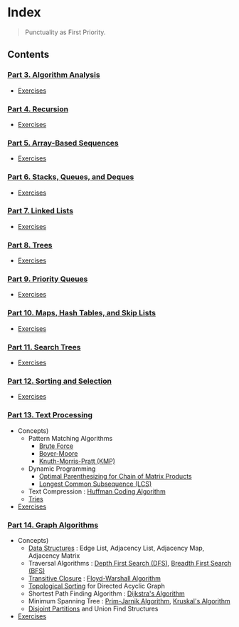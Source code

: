 # Index
> Punctuality as First Priority.

## Contents
### [Part 3. Algorithm Analysis](https://github.com/JoonHyeok-hozy-Kim/datastructure_and_algorithm_in_python/blob/main/Contents/Part03_Algorithm_Analysis/part3_00_algorithm_analysis.md)   
* [Exercises](https://github.com/JoonHyeok-hozy-Kim/datastructure_and_algorithm_in_python/blob/main/Contents/Part03_Algorithm_Analysis/part3_5_excercises.md)

### [Part 4. Recursion](https://github.com/JoonHyeok-hozy-Kim/datastructure_and_algorithm_in_python/blob/main/Contents/Part04_Recursion/part4_00_recursion.md)   
* [Exercises](https://github.com/JoonHyeok-hozy-Kim/datastructure_and_algorithm_in_python/blob/main/Contents/Part04_Recursion/part4_7_exercises.md)
 
### [Part 5. Array-Based Sequences](https://github.com/JoonHyeok-hozy-Kim/datastructure_and_algorithm_in_python/blob/main/Contents/Part05_Array_Based_Sequences/part05_00_array_based_sequences.md)   
* [Exercises](https://github.com/JoonHyeok-hozy-Kim/datastructure_and_algorithm_in_python/blob/main/Contents/Part05_Array_Based_Sequences/part05_07_exercises.md)
 
### [Part 6. Stacks, Queues, and Deques](https://github.com/JoonHyeok-hozy-Kim/datastructure_and_algorithm_in_python/blob/main/Contents/Part06_Stacks_Queues_and_Deques/part06_00_stacks_queues_and_deques.md)   
* [Exercises](https://github.com/JoonHyeok-hozy-Kim/datastructure_and_algorithm_in_python/blob/main/Contents/Part06_Stacks_Queues_and_Deques/part06_04_exercises.md)

### [Part 7. Linked Lists](https://github.com/JoonHyeok-hozy-Kim/datastructure_and_algorithm_in_python/blob/main/Contents/Part07_Linked_LIsts/part07_00_linked_lists.md)   
* [Exercises](https://github.com/JoonHyeok-hozy-Kim/datastructure_and_algorithm_in_python/blob/main/Contents/Part07_Linked_LIsts/part07_08_exercises.md)

### [Part 8. Trees](https://github.com/JoonHyeok-hozy-Kim/datastructure_and_algorithm_in_python/blob/main/Contents/Part08_Trees/part08_00_trees.md)   
* [Exercises](https://github.com/JoonHyeok-hozy-Kim/datastructure_and_algorithm_in_python/blob/main/Contents/Part08_Trees/part08_06_exercises.md)

### [Part 9. Priority Queues](https://github.com/JoonHyeok-hozy-Kim/datastructure_and_algorithm_in_python/blob/main/Contents/Part09_Priority_Queues/part09_00_priority_queues.md)   
* [Exercises](https://github.com/JoonHyeok-hozy-Kim/datastructure_and_algorithm_in_python/blob/main/Contents/Part09_Priority_Queues/part09_06_exercises.md)

### [Part 10. Maps, Hash Tables, and Skip Lists](https://github.com/JoonHyeok-hozy-Kim/datastructure_and_algorithm_in_python/blob/main/Contents/Part10_Maps_Hash_Tables_and_Skip_Lists/part10_00_maps_hash_tables_and_skip_lists.md)   
* [Exercises](https://github.com/JoonHyeok-hozy-Kim/datastructure_and_algorithm_in_python/blob/main/Contents/Part10_Maps_Hash_Tables_and_Skip_Lists/part10_06_exercises.md)

### [Part 11. Search Trees](https://github.com/JoonHyeok-hozy-Kim/datastructure_and_algorithm_in_python/blob/main/Contents/Part11_Search_Trees/part11_00_search_trees.md)   
* [Exercises](https://github.com/JoonHyeok-hozy-Kim/datastructure_and_algorithm_in_python/blob/main/Contents/Part11_Search_Trees/part11_07_exercises.md)

### [Part 12. Sorting and Selection](https://github.com/JoonHyeok-hozy-Kim/datastructure_and_algorithm_in_python/blob/main/Contents/Part12_Sorting_and_Selection/part12_00_sorting_and_selection.md)   
* [Exercises](https://github.com/JoonHyeok-hozy-Kim/datastructure_and_algorithm_in_python/blob/main/Contents/Part12_Sorting_and_Selection/part12_08_exercises.md)

### [Part 13. Text Processing](https://github.com/JoonHyeok-hozy-Kim/datastructure_and_algorithm_in_python/blob/main/Contents/Part13_Text_Processing/part13_00_text_processing.md)   
* Concepts)
  * Pattern Matching Algorithms
    * [Brute Force](https://github.com/JoonHyeok-hozy-Kim/datastructure_and_algorithm_in_python/blob/main/Contents/Part13_Text_Processing/part13_00_text_processing.md#1321-brute-force)
    * [Boyer-Moore](https://github.com/JoonHyeok-hozy-Kim/datastructure_and_algorithm_in_python/blob/main/Contents/Part13_Text_Processing/part13_00_text_processing.md#1322-the-boyer-moore-algorithm)
    * [Knuth-Morris-Pratt (KMP)](https://github.com/JoonHyeok-hozy-Kim/datastructure_and_algorithm_in_python/blob/main/Contents/Part13_Text_Processing/part13_00_text_processing.md#1323-the-knuth-morris-pratt-algorithm)
  * Dynamic Programming
    * [Optimal Parenthesizing for Chain of Matrix Products](https://github.com/JoonHyeok-hozy-Kim/datastructure_and_algorithm_in_python/blob/main/Contents/Part13_Text_Processing/part13_00_text_processing.md#1331-matrix-chain-product)
    * [Longest Common Subsequence (LCS)](https://github.com/JoonHyeok-hozy-Kim/datastructure_and_algorithm_in_python/blob/main/Contents/Part13_Text_Processing/part13_00_text_processing.md#concept-longest-common-sequence-lcs)
  * Text Compression : [Huffman Coding Algorithm](https://github.com/JoonHyeok-hozy-Kim/datastructure_and_algorithm_in_python/blob/main/Contents/Part13_Text_Processing/part13_00_text_processing.md#1341-the-huffman-coding-algorithm)
  * [Tries](https://github.com/JoonHyeok-hozy-Kim/datastructure_and_algorithm_in_python/blob/main/Contents/Part13_Text_Processing/part13_00_text_processing.md#135-tries)
* [Exercises](https://github.com/JoonHyeok-hozy-Kim/datastructure_and_algorithm_in_python/blob/main/Contents/Part13_Text_Processing/part13_06_exercises.md)

### [Part 14. Graph Algorithms](https://github.com/JoonHyeok-hozy-Kim/datastructure_and_algorithm_in_python/blob/main/Contents/Part14_Graph_Algorithms/part14_00_graph_algorithms.md)   
* Concepts)
  * [Data Structures](https://github.com/JoonHyeok-hozy-Kim/datastructure_and_algorithm_in_python/blob/main/Contents/Part14_Graph_Algorithms/part14_00_graph_algorithms.md#142-data-structures-for-graphs) : Edge List, Adjacency List, Adjacency Map, Adjacency Matrix
  * Traversal Algorithms : [Depth First Search (DFS)](https://github.com/JoonHyeok-hozy-Kim/datastructure_and_algorithm_in_python/blob/main/Contents/Part14_Graph_Algorithms/part14_00_graph_algorithms.md#1431-depth-first-search-dfs), [Breadth First Search (BFS)](https://github.com/JoonHyeok-hozy-Kim/datastructure_and_algorithm_in_python/blob/main/Contents/Part14_Graph_Algorithms/part14_00_graph_algorithms.md#1433-breadth-first-search)
  * [Transitive Closure](https://github.com/JoonHyeok-hozy-Kim/datastructure_and_algorithm_in_python/blob/main/Contents/Part14_Graph_Algorithms/part14_00_graph_algorithms.md#144-transitive-closure) : [Floyd-Warshall Algorithm](https://github.com/JoonHyeok-hozy-Kim/datastructure_and_algorithm_in_python/blob/main/Contents/Part14_Graph_Algorithms/part14_00_graph_algorithms.md#tech-floyd-warshall-algorithm)
  * [Topological Sorting](https://github.com/JoonHyeok-hozy-Kim/datastructure_and_algorithm_in_python/blob/main/Contents/Part14_Graph_Algorithms/part14_00_graph_algorithms.md#1451-topological-ordering) for Directed Acyclic Graph
  * Shortest Path Finding Algorithm : [Dijkstra's Algorithm](https://github.com/JoonHyeok-hozy-Kim/datastructure_and_algorithm_in_python/blob/main/Contents/Part14_Graph_Algorithms/part14_00_graph_algorithms.md#1462-dijkstras-algorithm)
  * Minimum Spanning Tree : [Prim-Jarnik Algorithm](https://github.com/JoonHyeok-hozy-Kim/datastructure_and_algorithm_in_python/blob/main/Contents/Part14_Graph_Algorithms/part14_00_graph_algorithms.md#1471-prim-jarnik-algorithm), [Kruskal's Algorithm](https://github.com/JoonHyeok-hozy-Kim/datastructure_and_algorithm_in_python/blob/main/Contents/Part14_Graph_Algorithms/part14_00_graph_algorithms.md#1472-kruskals-algorithm)
  * [Disjoint Partitions](https://github.com/JoonHyeok-hozy-Kim/datastructure_and_algorithm_in_python/blob/main/Contents/Part14_Graph_Algorithms/part14_00_graph_algorithms.md#1473-disjoint-partitions-and-union-find-structures) and Union Find Structures
* [Exercises](https://github.com/JoonHyeok-hozy-Kim/datastructure_and_algorithm_in_python/blob/main/Contents/Part14_Graph_Algorithms/part14_08_exercises.md)
